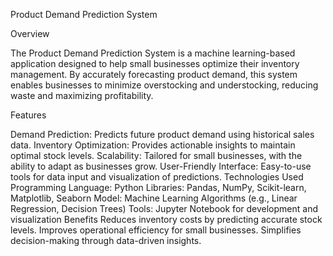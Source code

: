 Product Demand Prediction System

Overview

The Product Demand Prediction System is a machine learning-based application designed to help small businesses optimize their inventory management. By accurately forecasting product demand, this system enables businesses to minimize overstocking and understocking, reducing waste and maximizing profitability.

Features

Demand Prediction: Predicts future product demand using historical sales data.
Inventory Optimization: Provides actionable insights to maintain optimal stock levels.
Scalability: Tailored for small businesses, with the ability to adapt as businesses grow.
User-Friendly Interface: Easy-to-use tools for data input and visualization of predictions.
Technologies Used
Programming Language: Python
Libraries: Pandas, NumPy, Scikit-learn, Matplotlib, Seaborn
Model: Machine Learning Algorithms (e.g., Linear Regression, Decision Trees)
Tools: Jupyter Notebook for development and visualization
Benefits
Reduces inventory costs by predicting accurate stock levels.
Improves operational efficiency for small businesses.
Simplifies decision-making through data-driven insights.
